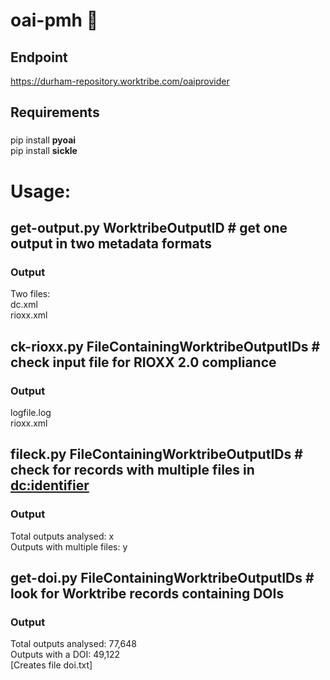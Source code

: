 # oai-pmh 🐄

## Endpoint
https://durham-repository.worktribe.com/oaiprovider

## Requirements

###
pip install **pyoai**  
pip install **sickle**

# Usage:
## **get-output.py** WorktribeOutputID  # get one output in two metadata formats

### Output
Two files:  
dc.xml  
rioxx.xml

## **ck-rioxx.py** FileContainingWorktribeOutputIDs  # check input file for RIOXX 2.0 compliance

### Output
logfile.log  
rioxx.xml

## **fileck.py** FileContainingWorktribeOutputIDs  # check for records with multiple files in <dc:identifier>

### Output
Total outputs analysed: x   
Outputs with multiple files: y   

## **get-doi.py** FileContainingWorktribeOutputIDs  # look for Worktribe records containing DOIs

### Output
Total outputs analysed:  77,648  
Outputs with a DOI:  49,122   
[Creates file doi.txt]
